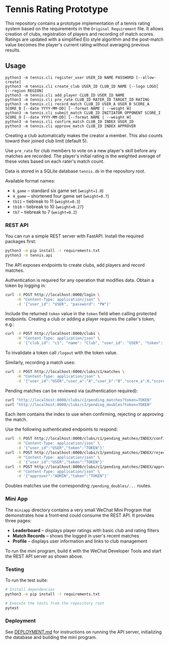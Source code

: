 # Tennis Rating Prototype

This repository contains a prototype implementation of a tennis rating system based on the requirements in the `Original Requirement` file. It allows creation of clubs, registration of players and recording of match scores. Ratings are updated with a simplified Elo style algorithm and the post-match value becomes the player's current rating without averaging previous results.

## Usage

```
python3 -m tennis.cli register_user USER_ID NAME PASSWORD [--allow-create]
python3 -m tennis.cli create_club USER_ID CLUB_ID NAME [--logo LOGO] [--region REGION]
python3 -m tennis.cli add_player CLUB_ID USER_ID NAME
python3 -m tennis.cli pre_rate CLUB_ID RATER_ID TARGET_ID RATING
python3 -m tennis.cli record_match CLUB_ID USER_A USER_B SCORE_A SCORE_B [--date YYYY-MM-DD] [--format NAME | --weight W]
python3 -m tennis.cli submit_match CLUB_ID INITIATOR OPPONENT SCORE_I SCORE_O [--date YYYY-MM-DD] [--format NAME | --weight W]
python3 -m tennis.cli confirm_match CLUB_ID INDEX USER_ID
python3 -m tennis.cli approve_match CLUB_ID INDEX APPROVER
```

Creating a club automatically makes the creator a member. This also counts
toward their joined club limit (default 5).

Use `pre_rate` for club members to vote on a new player's skill before any matches are recorded. The player's initial rating is the weighted average of these votes based on each rater's match count.

Data is stored in a SQLite database `tennis.db` in the repository root.

Available format names:

- `6_game` – standard six game set (`weight=1.0`)
- `4_game` – shortened four game set (`weight=0.7`)
- `tb11` – tiebreak to 11 (`weight=0.3`)
- `tb10` – tiebreak to 10 (`weight=0.27`)
- `tb7` – tiebreak to 7 (`weight=0.2`)

### REST API

You can run a simple REST server with FastAPI. Install the required
packages first:

```bash
python3 -m pip install -r requirements.txt
python3 -m tennis.api
```

The API exposes endpoints to create clubs, add players and record matches.

Authentication is required for any operation that modifies data. Obtain a token
by logging in:

```bash
curl -X POST http://localhost:8000/login \
     -H "Content-Type: application/json" \
     -d '{"user_id": "USER", "password": "PW"}'
```

Include the returned `token` value in the `token` field when calling protected
endpoints. Creating a club or adding a player requires the caller's token, e.g.:

```bash
curl -X POST http://localhost:8000/clubs \
     -H "Content-Type: application/json" \
     -d '{"club_id": "c1", "name": "Club", "user_id": "USER", "token": "TOKEN"}'
```

To invalidate a token call `/logout` with the token value.

Similarly, recording a match uses:

```bash
curl -X POST http://localhost:8000/clubs/c1/matches \
     -H "Content-Type: application/json" \
     -d '{"user_id":"USER","user_a":"A","user_b":"B","score_a":6,"score_b":4,"token":"TOKEN"}'
```

Pending matches can be reviewed via (authentication required):

```bash
curl "http://localhost:8000/clubs/c1/pending_matches?token=TOKEN"
curl "http://localhost:8000/clubs/c1/pending_doubles?token=TOKEN"
```

Each item contains the index to use when confirming, rejecting or approving the match.

Use the following authenticated endpoints to respond:

```bash
curl -X POST http://localhost:8000/clubs/c1/pending_matches/INDEX/confirm \
     -H "Content-Type: application/json" \
     -d '{"user_id":"USER","token":"TOKEN"}'
curl -X POST http://localhost:8000/clubs/c1/pending_matches/INDEX/reject \
     -H "Content-Type: application/json" \
     -d '{"user_id":"USER","token":"TOKEN"}'
curl -X POST http://localhost:8000/clubs/c1/pending_matches/INDEX/approve \
     -H "Content-Type: application/json" \
     -d '{"approver":"ADMIN","token":"TOKEN"}'
```

Doubles matches use the corresponding `/pending_doubles/...` routes.

### Mini App

The `miniapp` directory contains a very small WeChat Mini Program that
demonstrates how a front‑end could consume the REST API. It provides three
pages:

* **Leaderboard** – displays player ratings with basic club and rating filters
* **Match Records** – shows the logged in user's recent matches
* **Profile** – displays user information and links to club management

To run the mini program, build it with the WeChat Developer Tools and start the
REST API server as shown above.

### Testing

To run the test suite:

```bash
# Install dependencies
python3 -m pip install -r requirements.txt

# Execute the tests from the repository root
pytest
```

### Deployment

See [DEPLOYMENT.md](DEPLOYMENT.md) for instructions on running the API server, initializing the database and building the mini program.

